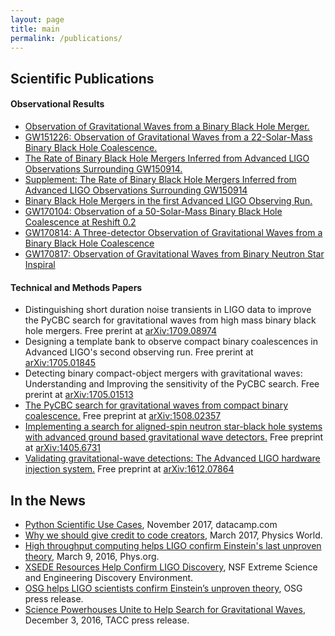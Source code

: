 ```yaml
---
layout: page
title: main
permalink: /publications/
---
```


## Scientific Publications

#### Observational Results ####
 * [Observation of Gravitational Waves from a Binary Black Hole Merger.](https://journals.aps.org/prl/abstract/10.1103/PhysRevLett.116.061102)
 * [GW151226: Observation of Gravitational Waves from a 22-Solar-Mass Binary Black Hole Coalescence.](https://journals.aps.org/prl/abstract/10.1103/PhysRevLett.116.241103)
 * [The Rate of Binary Black Hole Mergers Inferred from Advanced LIGO Observations Surrounding GW150914.](http://iopscience.iop.org/article/10.3847/2041-8205/833/1/L1/meta)
 * [Supplement: The Rate of Binary Black Hole Mergers Inferred from Advanced LIGO Observations Surrounding GW150914](http://iopscience.iop.org/article/10.3847/0067-0049/227/2/14/meta)
 * [Binary Black Hole Mergers in the first Advanced LIGO Observing Run.](https://journals.aps.org/prx/abstract/10.1103/PhysRevX.6.041015)
 * [GW170104: Observation of a 50-Solar-Mass Binary Black Hole Coalescence at Reshift 0.2](https://journals.aps.org/prl/abstract/10.1103/PhysRevLett.118.221101)
 * [GW170814: A Three-detector Observation of Gravitational Waves from a Binary Black Hole Coalescence](https://journals.aps.org/prl/abstract/10.1103/PhysRevLett.119.141101)
 * [GW170817: Observation of Gravitational Waves from Binary Neutron Star Inspiral](https://journals.aps.org/prl/abstract/10.1103/PhysRevLett.119.161101)

#### Technical and Methods Papers ####
 * Distinguishing short duration noise transients in LIGO data to improve the PyCBC search for gravitational waves from high mass binary black hole mergers. Free prerint at [arXiv:1709.08974](https://arxiv.org/abs/1709.08974)
 * Designing a template bank to observe compact binary coalescences in Advanced LIGO's second observing run. Free prerint at [arXiv:1705.01845](https://arxiv.org/abs/1705.01845)
 * Detecting binary compact-object mergers with gravitational waves: Understanding and Improving the sensitivity of the PyCBC search. Free prerint at [arXiv:1705.01513](https://arxiv.org/abs/1705.01513)
 * [The PyCBC search for gravitational waves from compact binary coalescence.](http://iopscience.iop.org/article/10.1088/0264-9381/33/21/215004/meta;jsessionid=287B432D6C1C3583375F20A3C7EE6DD8.ip-10-40-1-105) Free preprint at [arXiv:1508.02357](https://arxiv.org/abs/1508.02357)
 * [Implementing a search for aligned-spin neutron star-black hole systems with advanced ground based gravitational wave detectors.](https://journals.aps.org/prd/abstract/10.1103/PhysRevD.90.082004) Free preprint at [arXiv:1405.6731](https://arxiv.org/abs/1405.6731)
 * [Validating gravitational-wave detections: The Advanced LIGO hardware injection system.](https://journals.aps.org/prd/abstract/10.1103/PhysRevD.95.062002) Free preprint at [arXiv:1612.07864](https://arxiv.org/abs/1612.07864)

## In the News
 * [Python Scientific Use Cases](https://www.datacamp.com/community/blog/python-scientific-computing-case), November 2017, datacamp.com
 * [Why we should give credit to code creators](http://iopscience.iop.org/article/10.1088/2058-7058/30/3/37/pdf), March 2017, Physics World.
  * [High throughput computing helps LIGO confirm Einstein's last unproven theory](https://phys.org/news/2016-03-high-throughput-ligo-einstein-unproven.html), March 9, 2016, Phys.org.
  * [XSEDE Resources Help Confirm LIGO Discovery](https://www.xsede.org/xsede-resources-help-confirm-ligo-discovery), NSF Extreme Science and Engineering Discovery Environment.
  * [OSG helps LIGO scientists confirm Einstein’s unproven theory](https://www.opensciencegrid.org/osg-helps-ligo-scientists-confirm-einsteins-last-unproven-theory/), OSG press release.
  * [Science Powerhouses Unite to Help Search for Gravitational Waves](https://www.tacc.utexas.edu/-/science-powerhouses-unite-to-help-search-for-gravitational-waves), December 3, 2016, TACC press release.

